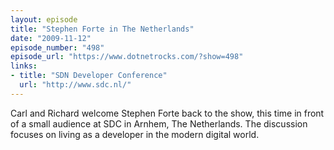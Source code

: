 ```yaml
---
layout: episode
title: "Stephen Forte in The Netherlands"
date: "2009-11-12"
episode_number: "498"
episode_url: "https://www.dotnetrocks.com/?show=498"
links:
- title: "SDN Developer Conference"
  url: "http://www.sdc.nl/"
---
```


Carl and Richard welcome Stephen Forte back to the show, this time in front of a small audience at SDC in Arnhem, The Netherlands. 
The discussion focuses on living as a developer in the modern digital world.
